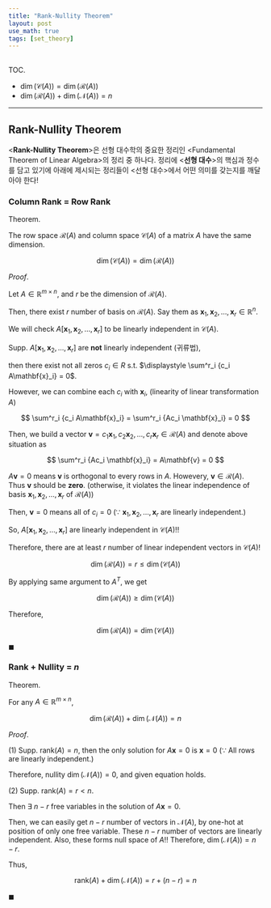 ```yaml
---
title: "Rank-Nullity Theorem"
layout: post
use_math: true
tags: [set_theory]
---
```




<br><span class="statement-title">TOC.</span><br>

- $\dim (\mathcal{C}(A)) = \dim (\mathcal{R}(A))$
- $\dim (\mathcal{R}(A)) + \dim (\mathcal{N}(A)) = n$

<hr/>

## Rank-Nullity Theorem

\<**Rank-Nullity Theorem**\>은 선형 대수학의 중요한 정리인 \<Fundamental Theorem of Linear Algebra\>의 정리 중 하나다. 정리에 \<**선형 대수**\>의 핵심과 정수를 담고 있기에 아래에 제시되는 정리들이 \<선형 대수\>에서 어떤 의미를 갖는지를 깨달아야 한다!

### Column Rank = Row Rank

<span class="statement-title">Theorem.</span><br>

The row space $\mathcal{R}(A)$ and column space $\mathcal{C}(A)$ of a matrix $A$ have the same dimension.

$$
\dim (\mathcal{C}(A)) = \dim (\mathcal{R}(A))
$$

<span class="statement-title">*Proof*.</span><br>

Let $A \in \mathbb{R}^{m\times n}$, and $r$ be the dimension of $\mathcal{R}(A)$.

Then, there exist $r$ number of basis on $\mathcal{R}(A)$. Say them as $\mathbf{x}_1, \mathbf{x}_2, \dots, \mathbf{x}_r \in \mathbb{R}^{n}$.

We will check $A[\mathbf{x}_1, \mathbf{x}_2, \dots, \mathbf{x}_r]$ to be linearly independent in $\mathcal{C}(A)$.

Supp. $A[\mathbf{x}_1, \mathbf{x}_2, \dots, \mathbf{x}_r]$ are **not** linearly independent (귀류법),

then there exist not all zeros $c_i \in R$ s.t. $\displaystyle \sum^r_i {c_i A\mathbf{x}_i} = 0$.

However, we can combine each $c_i$ with $\mathbf{x}_i$, (linearity of linear transformation $A$)

$$
\sum^r_i {c_i A\mathbf{x}_i} = \sum^r_i {Ac_i \mathbf{x}_i} = 0
$$

Then, we build a vector $\mathbf{v} = c_1 \mathbf{x}_1, c_2 \mathbf{x}_2, \dots, c_r \mathbf{x}_r \in \mathcal{R}(A)$ and denote above situation as 

$$
\sum^r_i {Ac_i \mathbf{x}_i} = A\mathbf{v} = 0
$$

$A\mathbf{v} = 0$ means $\mathbf{v}$ is orthogonal to every rows in $A$. Howevery, $\mathbf{v} \in \mathcal{R}(A)$. Thus $\mathbf{v}$ should be **zero**. (otherwise, it violates the linear independence of basis $\mathbf{x}_1, \mathbf{x}_2, \dots, \mathbf{x}_r$ of $\mathcal{R}(A)$)

Then, $\mathbf{v} = 0$ means all of $c_i = 0$ ($\because$ $\mathbf{x}_1, \mathbf{x}_2, \dots, \mathbf{x}_r$ are linearly independent.)

So, $A[\mathbf{x}_1, \mathbf{x}_2, \dots, \mathbf{x}_r]$ are linearly independent in $\mathcal{C}(A)$!!

Therefore, there are at least $r$ number of linear independent vectors in $\mathcal{C}(A)$!

$$
\dim (\mathcal{R}(A)) = r \le \dim (\mathcal{C}(A))
$$

By applying same argument to $A^T$, we get 

$$
\dim (\mathcal{R}(A)) \ge \dim (\mathcal{C}(A))
$$

Therefore, 

$$
\dim (\mathcal{R}(A)) = \dim (\mathcal{C}(A))
$$

$\blacksquare$

### Rank + Nullity = $n$

<span class="statement-title">Theorem.</span><br>

For any $A \in \mathbb{R}^{m \times n}$,

$$
\dim (\mathcal{R}(A)) + \dim (\mathcal{N}(A)) = n
$$

<span class="statement-title">*Proof*.</span><br>

(1) Supp. $\text{rank}(A) = n$, then the only solution for $A \mathbf{x} = 0$ is $\mathbf{x} = 0$ ($\because$ All rows are linearly independent.)

Therefore, nullity $\dim (\mathcal{N}(A)) = 0$, and given equation holds.

(2) Supp. $\text{rank}(A) = r < n$.

Then $\exists$ $n-r$ free variables in the solution of $A \mathbf{x} = 0$.

Then, we can easily get $n-r$ number of vectors in $\mathcal{N}(A)$, by one-hot at position of only one free variable. These $n-r$ number of vectors are linearly independent. Also, these forms null space of $A$!! Therefore, $\dim (\mathcal{N}(A)) = n-r$.

Thus,

$$
\text{rank}(A) + \dim (\mathcal{N}(A)) = r + (n-r) = n
$$

$\blacksquare$
